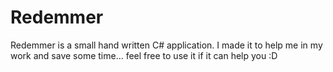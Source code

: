 # Redemmer
Redemmer is a small hand written C# application. I made it to help me in my work and save some time... feel free to use it if it can help you :D
